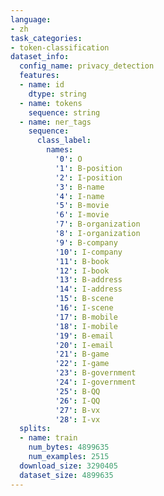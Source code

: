 ```yaml
---
language:
- zh
task_categories:
- token-classification
dataset_info:
  config_name: privacy_detection
  features:
  - name: id
    dtype: string
  - name: tokens
    sequence: string
  - name: ner_tags
    sequence:
      class_label:
        names:
          '0': O
          '1': B-position
          '2': I-position
          '3': B-name
          '4': I-name
          '5': B-movie
          '6': I-movie
          '7': B-organization
          '8': I-organization
          '9': B-company
          '10': I-company
          '11': B-book
          '12': I-book
          '13': B-address
          '14': I-address
          '15': B-scene
          '16': I-scene
          '17': B-mobile
          '18': I-mobile
          '19': B-email
          '20': I-email
          '21': B-game
          '22': I-game
          '23': B-government
          '24': I-government
          '25': B-QQ
          '26': I-QQ
          '27': B-vx
          '28': I-vx
  splits:
  - name: train
    num_bytes: 4899635
    num_examples: 2515
  download_size: 3290405
  dataset_size: 4899635
---
```

